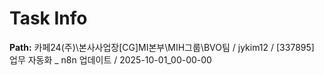 # Task Info

**Path:** 카페24(주)\본사사업장\[CG]MI본부\MIH그룹\BVO팀 / jykim12 / [337895] 업무 자동화 _ n8n 업데이트 / 2025-10-01_00-00-00

